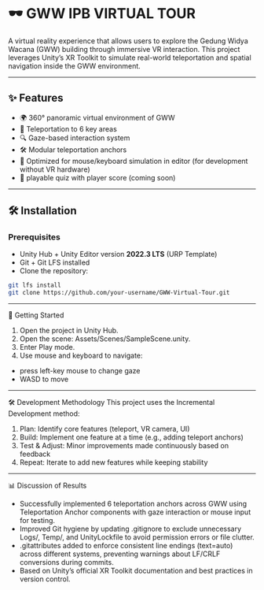 # 🕶️ GWW IPB VIRTUAL TOUR

A virtual reality experience that allows users to explore the Gedung Widya Wacana (GWW) building through immersive VR interaction. This project leverages Unity’s XR Toolkit to simulate real-world teleportation and spatial navigation inside the GWW environment.

---

## ✨ Features

- 🌍 360° panoramic virtual environment of GWW
- 🧭 Teleportation to 6 key areas
- 🔍 Gaze-based interaction system
- 🛠️ Modular teleportation anchors
- 🎯 Optimized for mouse/keyboard simulation in editor (for development without VR hardware)
- 🧩 playable quiz with player score (coming soon)

---

## 🛠️ Installation

### Prerequisites
- Unity Hub + Unity Editor version **2022.3 LTS** (URP Template)
- Git + Git LFS installed
- Clone the repository:

```bash
git lfs install
git clone https://github.com/your-username/GWW-Virtual-Tour.git
```
---

🏁 Getting Started
1. Open the project in Unity Hub.
2. Open the scene: Assets/Scenes/SampleScene.unity.
3. Enter Play mode.
4. Use mouse and keyboard to navigate:
  - press left-key mouse to change gaze
  - WASD to move

---

🛠️ Development Methodology
This project uses the Incremental Development method:
1. Plan: Identify core features (teleport, VR camera, UI)
2. Build: Implement one feature at a time (e.g., adding teleport anchors)
3. Test & Adjust: Minor improvements made continuously based on feedback
4. Repeat: Iterate to add new features while keeping stability

---

📊 Discussion of Results

- Successfully implemented 6 teleportation anchors across GWW using Teleportation Anchor components with gaze interaction or mouse input for testing.
- Improved Git hygiene by updating .gitignore to exclude unnecessary Logs/, Temp/, and UnityLockfile to avoid permission errors or file clutter.
- .gitattributes added to enforce consistent line endings (text=auto) across different systems, preventing warnings about LF/CRLF conversions during commits.
- Based on Unity’s official XR Toolkit documentation and best practices in version control.

